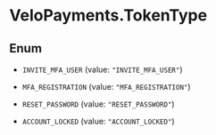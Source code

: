 # VeloPayments.TokenType

## Enum


* `INVITE_MFA_USER` (value: `"INVITE_MFA_USER"`)

* `MFA_REGISTRATION` (value: `"MFA_REGISTRATION"`)

* `RESET_PASSWORD` (value: `"RESET_PASSWORD"`)

* `ACCOUNT_LOCKED` (value: `"ACCOUNT_LOCKED"`)


